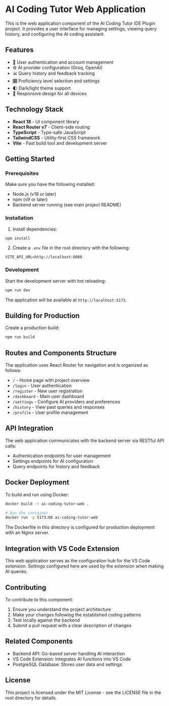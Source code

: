 # AI Coding Tutor Web Application

This is the web application component of the AI Coding Tutor IDE Plugin project. It provides a user interface for managing settings, viewing query history, and configuring the AI coding assistant.

## Features

- 🔐 User authentication and account management
- ⚙️ AI provider configuration (Groq, OpenAI)
- 📊 Query history and feedback tracking
- 🎛️ Proficiency level selection and settings
- 🌓 Dark/light theme support
- 📱 Responsive design for all devices

## Technology Stack

- **React 18** - UI component library
- **React Router v7** - Client-side routing
- **TypeScript** - Type-safe JavaScript
- **TailwindCSS** - Utility-first CSS framework
- **Vite** - Fast build tool and development server

## Getting Started

### Prerequisites

Make sure you have the following installed:

- Node.js (v18 or later)
- npm (v9 or later)
- Backend server running (see main project README)

### Installation

1. Install dependencies:

```bash
npm install
```

2. Create a `.env` file in the root directory with the following:

```
VITE_API_URL=http://localhost:8080
```

### Development

Start the development server with hot reloading:

```bash
npm run dev
```

The application will be available at `http://localhost:5173`.

## Building for Production

Create a production build:

```bash
npm run build
```

## Routes and Components Structure

The application uses React Router for navigation and is organized as follows:

- `/` - Home page with project overview
- `/login` - User authentication
- `/register` - New user registration
- `/dashboard` - Main user dashboard
- `/settings` - Configure AI providers and preferences
- `/history` - View past queries and responses
- `/profile` - User profile management

## API Integration

The web application communicates with the backend server via RESTful API calls:

- Authentication endpoints for user management
- Settings endpoints for AI configuration
- Query endpoints for history and feedback

## Docker Deployment

To build and run using Docker:

```bash
docker build -t ai-coding-tutor-web .

# Run the container
docker run -p 5173:80 ai-coding-tutor-web
```

The Dockerfile in this directory is configured for production deployment with an Nginx server.

## Integration with VS Code Extension

This web application serves as the configuration hub for the VS Code extension. Settings configured here are used by the extension when making AI queries.

## Contributing

To contribute to this component:

1. Ensure you understand the project architecture
2. Make your changes following the established coding patterns
3. Test locally against the backend
4. Submit a pull request with a clear description of changes

## Related Components

- Backend API: Go-based server handling AI interaction
- VS Code Extension: Integrates AI functions into VS Code
- PostgreSQL Database: Stores user data and settings

## License

This project is licensed under the MIT License - see the LICENSE file in the root directory for details.
